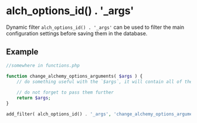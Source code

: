# alch_options_id() . '_args'

Dynamic filter `alch_options_id() . '_args'` can be used to filter the main configuration settings before saving them in the database.

## Example

```php
//somewhere in functions.php

function change_alchemy_options_arguments( $args ) {
    // do something useful with the `$args`, it will contain all of the info about `tabs`, `repeaters` and `options` that will be used to create the Alchemy Options page
    
    // do not forget to pass them further
    return $args;
}

add_filter( alch_options_id() . '_args', 'change_alchemy_options_arguments' );
```
